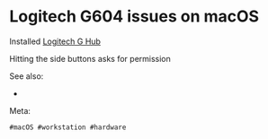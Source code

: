 # Logitech G604 issues on macOS

Installed [Logitech G Hub](https://www.logitechg.com/en-us/innovation/g-hub.html)

Hitting the side buttons asks for permission

See also:

- [never fixed]: https://www.reddit.com/r/LogitechG/comments/u9pmdf/logitech_g604_dongle_randomly_disconnecting/

Meta:

    #macOS #workstation #hardware
